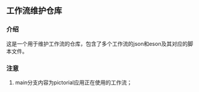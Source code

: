 ## 工作流维护仓库

### 介绍
这是一个用于维护工作流的仓库，包含了多个工作流的json和eson及其对应的脚本文件。



### 注意

1. main分支内容为pictorial应用正在使用的工作流；

